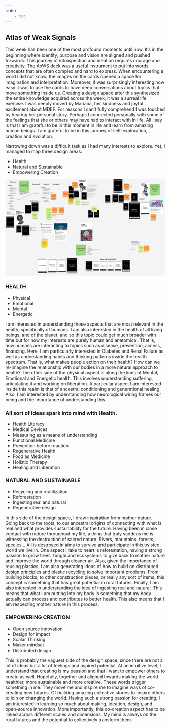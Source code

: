 ```yaml
---
hide:
    - toc
---
```


## Atlas of Weak Signals

This week has been one of the most profound moments until now. It’s in the beginning where identity, purpose and vision are aligned and pushed forwards. This journey of introspection and ideation requires courage and creativity. The AoWS deck was a useful instrument to put into words concepts that are often complex and hard to express. When encountering a word I did not know, the images on the cards opened a space for imagination and interpretation. Moreover, it was surprisingly interesting how easy it was to use the cards to have deep conversations about topics that move something inside us. Creating a design space after this synthesized the entire knowledge acquired across the week; it was a surreal life exercise.
I was deeply moved by Mariana, her kindness and joyful excitement about MDEF. For reasons I can’t fully comprehend I was touched by hearing her personal story. Perhaps I connected personally with some of the feelings that she or others may have had to interact with in life. All I say is that I am grateful to be in this moment in life and learn from amazing human beings. I am grateful to be in this journey of self-exploration, creation and evolution.

Narrowing down was a difficult task as I had many interests to explore. Yet, I managed to map three design areas:

- Health
- Natural and Sustainable
- Empowering Creation


![](../images/Antonio.jpg)


### HEALTH
- Physical
- Emotional
- Mental
- Energetic

I am interested in understanding those aspects that are most relevant in the health, specifically of humans. I am also interested in the health of all living beings, and of the planet, and so this topic could get much broader with time but for now my interests are purely human and anatomical. That is, how humans are interacting to topics such as disease, prevention, access, financing. Here, I am particularly interested in Diabetes and Renal Failure as well as understanding habits and thinking patterns inside the health spectrum. That is, what makes people action on their health? How can we re-imagine the relationship with our bodies in a more natural approach to health? The other side of the physical aspect is along the lines of Mental, Emotional and Energetic health. This involves understanding suffering, articulating it and working on liberation. A particular aspect I am interested inside this realm is that of ancestral conditioning and generational healing. Also, I am interested by understanding how neurological wiring frames our being and the importance of understanding this.

### All sort of ideas spark into mind with Health.
-	Health Literacy
- Medical Devices
- Measuring as a means of understanding
-	Functional Medicine
-	Prevention before reaction
-	Regenerative Health
-	Food as Medicine
-	Holistic Therapy
-	Healing and Liberation

### NATURAL AND SUSTAINABLE
- Recycling and reutilization
- Reforestation
- Ingesting real and natural
- Regenerative design

In this side of the design space, I draw inspiration from mother nature. Going back to the roots, to our ancestral origins of connecting with what is real and what provides sustainability for the future. Having been in close contact with nature throughout my life, a thing that truly saddens me is witnessing the destruction of sacred nature. Rivers, mountains, forests, species… All is destroyed in aims to survive and participate in this twisted world we live in. One aspect I take to heart is reforestation, having a strong passion to grow trees, funghi and ecosystems to give back to mother nature and improve the world through cleaner air. Also, given the importance of reusing plastics, I am also generating ideas of how to build on distributed design principles and plastic recycling to solve important problems. From building blocks, to other construction pieces, or really any sort of items, this concept is something that has great potential in rural futures. Finally, I am also interested in understanding the idea of ingesting real and natural. This means that what I am putting into my body is something that my body actually can process and contributes to better health. This also means that I am respecting mother nature in this process.

### EMPOWERING CREATION
- Open source innovation
- Design for impact
- Scalar Thinking
- Maker mindset
- Distributed design

This is probably the vaguest side of the design space, since there are not a lot of ideas but a lot of feelings and aspired potential. At an intuitive level, I understand that creating is my passion and that I want to empower others to create as well. Hopefully, together and aligned towards making the world healthier, more sustainable and more creative. These words trigger something in me. They move me and inspire me to imagine ways of co-creating new futures. Of building amazing collective stories to inspire others to join on changing the world. Having such a strong passion for creating, I am interested in learning so much about making, ideation, design, and open-source innovation. More importantly, this co-creation aspect has to be linked across different scales and dimensions. My mind is always on the rural futures and the potential to collectively transform them.
